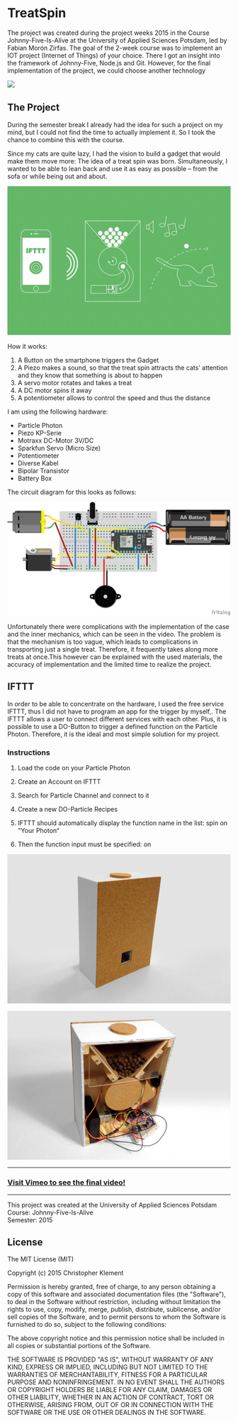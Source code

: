 # TreatSpin

The project was created during the project weeks 2015 in the Course Johnny-Five-Is-Alive at the University of Applied Sciences Potsdam, led by Fabian Morón Zirfas. The goal of the 2-week course was to implement an IOT project (Internet of Things) of your choice. There I got an insight into the framework of Johnny-Five, Node.js and Git. However, for the final implementation of the project, we could choose another technology

![](images/slime_mold.png)

## The Project
During the semester break I already had the idea for such a project on my mind, but I could not find the time to actually implement it. So I took the chance to combine this with the course.

Since my cats are quite lazy, I had the vision to build a gadget that would make them move more: The idea of a treat spin was born. Simultaneously, I wanted to be able to lean back and use it as easy as possible – from the sofa or while being out and about.

![](images/mockup.png)

How it works:

1. A Button on the smartphone triggers the Gadget
2. A Piezo makes a sound, so that the treat spin attracts the cats’ attention and they know that something is about to happen
3. A servo motor rotates and takes a treat
4. A DC motor spins it away
5. A potentiometer allows to control the speed and thus the distance

I am using the following hardware:

*	Particle Photon
*	Piezo KP-Serie
*	Motraxx DC-Motor 3V/DC
*	Sparkfun Servo (Micro Size)
*	Potentiometer
*	Diverse Kabel
*	Bipolar Transistor
*	Battery Box

The circuit diagram for this looks as follows:

![](images/fritzing_sketch.png)

Unfortunately there were complications with the implementation of the case and the inner mechanics, which can be seen in the video. The problem is that the mechanism is too vague, which leads to complications in transporting just a single treat. Therefore, it frequently takes along more treats at once.This however can be explained with the used materials, the accuracy of implementation and the limited time to realize the project.

## IFTTT

In order to be able to concentrate on the hardware, I used the free service IFTTT, thus I did not have to program an app for the trigger by myself,. The IFTTT allows a user to connect different services with each other. Plus, it is possible to use a DO-Button to trigger a defined function on the Particle Photon. Therefore, it is the ideal and most simple solution for my project.

### Instructions

1. Load the code on your Particle Photon

2. Create an Account on IFTTT

3. Search for Particle Channel and connect to it

4. Create a new DO-Particle Recipes

5. IFTTT should automatically display the function name in the list:
spin on "Your Photon“

6.	Then the function input must be specified:
on

![](images/front.jpg)

![](images/back.jpg)

---

### [Visit Vimeo to see the final video!](https://vimeo.com/143996767)

---

This project was created at the University of Applied Sciences Potsdam  
Course: Johnny-Five-Is-Alive  
Semester: 2015

## License

The MIT License (MIT)

Copyright (c) 2015 Christopher Klement

Permission is hereby granted, free of charge, to any person obtaining a copy
of this software and associated documentation files (the "Software"), to deal
in the Software without restriction, including without limitation the rights
to use, copy, modify, merge, publish, distribute, sublicense, and/or sell
copies of the Software, and to permit persons to whom the Software is
furnished to do so, subject to the following conditions:

The above copyright notice and this permission notice shall be included in all copies or substantial portions of the Software.

THE SOFTWARE IS PROVIDED "AS IS", WITHOUT WARRANTY OF ANY KIND, EXPRESS OR
IMPLIED, INCLUDING BUT NOT LIMITED TO THE WARRANTIES OF MERCHANTABILITY,
FITNESS FOR A PARTICULAR PURPOSE AND NONINFRINGEMENT. IN NO EVENT SHALL THE
AUTHORS OR COPYRIGHT HOLDERS BE LIABLE FOR ANY CLAIM, DAMAGES OR OTHER
LIABILITY, WHETHER IN AN ACTION OF CONTRACT, TORT OR OTHERWISE, ARISING FROM,
OUT OF OR IN CONNECTION WITH THE SOFTWARE OR THE USE OR OTHER DEALINGS IN THE
SOFTWARE.
